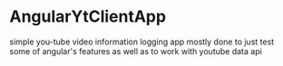 # AngularYtClientApp
simple you-tube video information logging app mostly done to just test some of angular's features as well as to work with youtube data api
